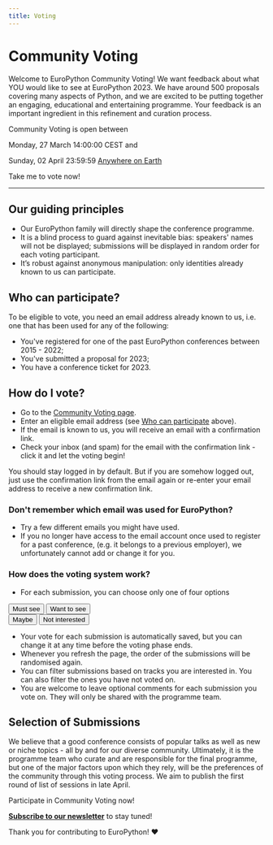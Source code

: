 ```yaml
---
title: Voting
---
```


# Community Voting

Welcome to EuroPython Community Voting! We want feedback about what YOU would like to see at EuroPython 2023. We have around 500 proposals covering many aspects of Python, and we are excited to be putting together an engaging, educational and entertaining programme.  Your feedback is an important ingredient in this refinement and curation process.



<div style={{textAlign: "center"}}>

Community Voting is open between

Monday, 27 March 14:00:00 CEST and

Sunday, 02 April 23:59:59 [Anywhere on Earth](https://en.wikipedia.org/wiki/Anywhere_on_Earth)

<ButtonLink href="https://voting.europython.eu">Take me to vote now!</ButtonLink>
</div>


---

## Our guiding principles
- Our EuroPython family will directly shape the conference programme.
- It is a blind process to guard against inevitable bias: speakers' names will not be displayed; submissions will be displayed in random order for each voting participant.
- It’s robust against anonymous manipulation: only identities already known to us can participate.

## Who can participate?
To be eligible to vote, you need an email address already  known to us, i.e. one that has been used for any of the following:
 - You've registered for one of the past EuroPython conferences between 2015 - 2022;
 - You've submitted a proposal for 2023;
 - You have a conference ticket for 2023.

## How do I vote?
- Go to the [Community Voting page](https://voting.europython.eu).
- Enter an eligible email address (see [Who can participate](/voting#who-can-participate) above).
- If the email is known to us, you will receive an email with a confirmation link.
- Check your inbox (and spam) for the email with the confirmation link - click it and let the voting begin!

You should stay logged in by default. But if you are somehow logged out, just use the confirmation link from the email again or re-enter your email address to receive a new confirmation link.

### Don't remember which email was used for EuroPython?
 - Try a few different emails you might have used.
 - If you no longer have access to the email account once used to register for a past  conference, (e.g. it belongs to a previous employer), we unfortunately cannot add or change it for you.

### How does the voting system work?
- For each submission, you can choose only one of four options
<div style={{textAlign: "center", marginBottom: 8}}>
<Button>Must see</Button>
<Button>Want to see</Button>
</div>
<div style={{textAlign: "center", marginBottom: 8}}>
<Button>Maybe</Button>
<Button>Not interested</Button>
</div>

- Your vote for each submission is automatically saved, but you can change it at any time before the voting phase ends.
- Whenever you refresh the page, the order of the submissions will be randomised again.
- You can filter submissions based on tracks you are interested in. You can also filter the ones you have not voted on.
- You are welcome to leave optional comments for each submission you vote on. They will only be shared with the programme team.

## Selection of Submissions
We believe that a good conference consists of popular talks as well as new or niche topics - all by and for our diverse community. Ultimately, it is the programme team who curate and are responsible for the final programme, but one of the major factors upon which they rely, will be the preferences of the community through this voting process. We aim to publish the first round of list of sessions in late April.

<div style={{textAlign: "center", marginBottom: 10}}>
<ButtonLink href="https://voting.europython.eu">Participate in Community Voting now!</ButtonLink>
</div>


**[Subscribe to our newsletter](https://blog.europython.eu/#/portal/signup)** to stay tuned!

Thank you for contributing to EuroPython! ❤️
